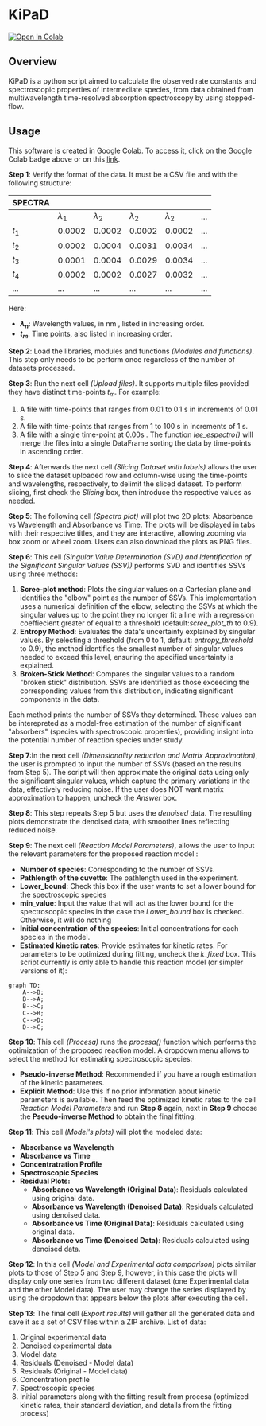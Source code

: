 # KiPaD
[![Open In Colab](https://colab.research.google.com/assets/colab-badge.svg)](https://colab.research.google.com/github/unizar-flav/KiPaD/blob/master/KiPaD_8.ipynb)

## Overview
KiPaD is a python script aimed to calculate the observed rate constants and spectroscopic properties of intermediate species, from data obtained from multiwavelength time-resolved absorption spectroscopy by using stopped-flow.

## Usage
This software is created in Google Colab. To access it, click on the Google Colab badge above or on this [link](https://colab.research.google.com/github/unizar-flav/KiPaD/blob/master/KiPaD_8.ipynb).

**Step 1**: Verify the format of the data. It must be a CSV file and with the following structure:


| SPECTRA   |  |  |  |  |  |
| -------   | ------- | ------- | ------- | ------- | ---- |
|    |  $\lambda_1$  |  $\lambda_2$ | $\lambda_2$ |$\lambda_2$ | ... |
| $t_1$ | 0.0002    | 0.0002     |  0.0002    |  0.0002    | ... |
| $t_2$ | 0.0002    | 0.0004     | 0.0031     | 0.0034     | ...   |
| $t_3$ | 0.0001    | 0.0004     | 0.0029     | 0.0034     | ...   |
| $t_4$ | 0.0002    | 0.0002     | 0.0027     | 0.0032     | ...   |
| ...    | ...   | ...    | ...   | ...   | ...   |

Here:
* **$\lambda_n$**: Wavelength values, in nm , listed in increasing order.
* **$t_m$**: Time points, also listed in increasing order.

**Step 2**: Load the libraries, modules and functions *(Modules and functions)*. This step only needs to be perform once regardless of the number of datasets processed.

**Step 3**: Run the next cell *(Upload files)*. It supports multiple files provided they have distinct time-points $t_m$. For example:
1. A file with time-points that ranges from 0.01 to 0.1 s in increments of 0.01 s.
2. A file with time-points that ranges from 1 to 100 s in increments of 1 s.
3. A file with a single time-point at 0.00s .
The function *lee_espectro()* will merge the files into a single DataFrame sorting the data by time-points in ascending order.

**Step 4**: Afterwards the next cell *(Slicing Dataset with labels)* allows the user to slice the dataset uploaded row and column-wise using the time-points and wavelengths, respectively, to delimit the sliced dataset. To perform slicing, first check the *Slicing* box, then introduce the respective values as needed.

**Step 5**: The following cell *(Spectra plot)* will plot two 2D plots: Absorbance vs Wavelength and Absorbance vs Time. The plots will be displayed in tabs with their respective titles, and they are interactive, allowing zooming via box zoom or wheel zoom. Users can also download the plots as PNG files.


**Step 6**: This cell *(Singular Value Determination (SVD) and Identification of the Significant Singular Values (SSV))* performs SVD and identifies SSVs using three methods:
1. **Scree-plot method**: Plots the singular values on a Cartesian plane and identifies the "elbow" point as the number of SSVs. This implementation uses a numerical definition of the elbow, selecting the SSVs at which the singular values up to the point they no longer fit a line with a regression coeffiecient greater of equal to a threshold (default:*scree_plot_th* to 0.9).
2. **Entropy Method**: Evaluates the data's uncertainty explained by singular values. By selecting a threshold (from 0 to 1, default: *entropy_threshold* to 0.9), the method identifies the smallest number of singular values needed to exceed this level, ensuring the specified uncertainty is explained.
3. **Broken-Stick Method**: Compares the singular values to a random "broken stick" distribution. SSVs are identified as those exceeding the corresponding values from this distribution, indicating significant components in the data.

Each method prints the number of SSVs they determined. These values can be interepreted as a model-free estimation of the number of significant "absorbers" (species with spectroscopic properties), providing insight into the potential number of reaction species under study.


**Step 7**:In the next cell *(Dimensionality reduction and Matrix Approximation)*, the user is prompted to input the number of SSVs (based on the results from Step 5). The script will then approximate the original data using only the significant singular values, which capture the primary variations in the data, effectively reducing noise. If the user does NOT want matrix approximation to happen, uncheck the *Answer* box.

**Step 8**: This step repeats Step 5 but uses the *denoised* data. The resulting plots demonstrate the denoised data, with smoother lines reflecting reduced noise.

**Step 9**: The next cell *(Reaction Model Parameters)*, allows the user to input the relevant parameters for the proposed reaction model :
- **Number of species**: Corresponding to the number of SSVs.
- **Pathlength of the cuvette**: The pathlength used in the experiment.
- **Lower_bound**: Check this box if the user wants to set a lower bound for the spectroscopic species
- **min_value**: Input the value that will act as the lower bound for the spectroscopic species in the case the *Lower_bound* box is checked. Otherwise, it will do nothing
- **Initial concentration of the species**: Initial concentrations for each species in the model.
- **Estimated kinetic rates**: Provide estimates for kinetic rates. For parameters to be optimized during fitting, uncheck the *k_fixed* box.
This script currently is only able to handle this reaction model (or simpler versions of it):
```mermaid
graph TD;
    A-->B;
    B-->A;
    B-->C;
    C-->B;
    C-->D;
    D-->C;
```

**Step 10**: This cell *(Procesa)* runs the *procesa()* function which performs the optimization of the proposed reaction model. A dropdown menu allows to select the method for estimating spectroscopic species:
* **Pseudo-inverse Method**: Recommended if you have a rough estimation of the kinetic parameters.
* **Explicit Method**: Use this if no prior information about kinetic parameters is available. Then feed the optimized kinetic rates to the cell *Reaction Model Parameters* and run **Step 8** again, next in **Step 9** choose the **Pseudo-inverse Method** to obtain the final fitting.  

**Step 11**: This cell *(Model's plots)* will plot the modeled data:
- **Absorbance vs Wavelength**
- **Absorbance vs Time**
- **Concentratration Profile**
- **Spectroscopic Species**
- **Residual Plots:**
    - **Absorbance vs Wavelength (Original Data)**: Residuals calculated using original data.
    - **Absorbance vs Wavelength (Denoised Data)**: Residuals calculated using denoised data.
    - **Absorbance vs Time (Original Data)**: Residuals calculated using original data.
    - **Absorbance vs Time (Denoised Data)**: Residuals calculated using denoised data.

**Step 12**: In this cell *(Model and Experimental data comparison)* plots similar plots to those of Step 5 and Step 9, however, in this case the plots will display only one series from two different dataset (one Experimental data and the other Model data). The user may change the series displayed by using the dropdown that appears below the plots after executing the cell.


**Step 13**: The final cell *(Export results)* will gather all the generated data and save it as a set of CSV files within a ZIP archive. List of data:
1. Original experimental data
2. Denoised experimental data
3. Model data
4. Residuals (Denoised - Model data)
5. Residuals (Original - Model data)
6. Concentration profile
7. Spectroscopic species
8. Initial parameters along with the fitting result from procesa (optimized kinetic rates, their standard deviation, and details from the fitting process)
